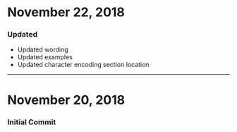 # November 22, 2018

### Updated
- Updated wording
- Updated examples
- Updated character encoding section location


-----


# November 20, 2018

### Initial Commit
